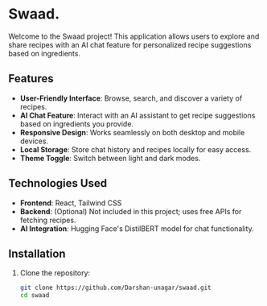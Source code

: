 # Swaad.

Welcome to the Swaad project! This application allows users to explore and share recipes with an AI chat feature for personalized recipe suggestions based on ingredients.

## Features

- **User-Friendly Interface**: Browse, search, and discover a variety of recipes.
- **AI Chat Feature**: Interact with an AI assistant to get recipe suggestions based on ingredients you provide.
- **Responsive Design**: Works seamlessly on both desktop and mobile devices.
- **Local Storage**: Store chat history and recipes locally for easy access.
- **Theme Toggle**: Switch between light and dark modes.

## Technologies Used

- **Frontend**: React, Tailwind CSS
- **Backend**: (Optional) Not included in this project; uses free APIs for fetching recipes.
- **AI Integration**: Hugging Face's DistilBERT model for chat functionality.

## Installation

1. Clone the repository:
   ```bash
   git clone https://github.com/Darshan-unagar/swaad.git
   cd swaad
